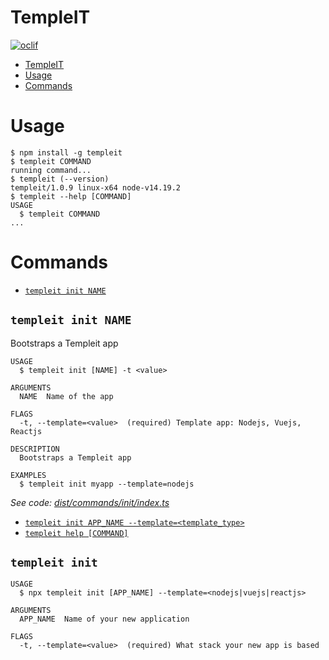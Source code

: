 # TempleIT

[![oclif](https://img.shields.io/badge/cli-oclif-brightgreen.svg)](https://oclif.io)

<!-- toc -->
* [TempleIT](#templeit)
* [Usage](#usage)
* [Commands](#commands)
<!-- tocstop -->

# Usage

<!-- usage -->
```sh-session
$ npm install -g templeit
$ templeit COMMAND
running command...
$ templeit (--version)
templeit/1.0.9 linux-x64 node-v14.19.2
$ templeit --help [COMMAND]
USAGE
  $ templeit COMMAND
...
```
<!-- usagestop -->

# Commands

<!-- commands -->
* [`templeit init NAME`](#templeit-init-name)

## `templeit init NAME`

Bootstraps a Templeit app

```
USAGE
  $ templeit init [NAME] -t <value>

ARGUMENTS
  NAME  Name of the app

FLAGS
  -t, --template=<value>  (required) Template app: Nodejs, Vuejs, Reactjs

DESCRIPTION
  Bootstraps a Templeit app

EXAMPLES
  $ templeit init myapp --template=nodejs
```

_See code: [dist/commands/init/index.ts](https://github.com/actioncodebr/templeit/blob/v1.0.9/dist/commands/init/index.ts)_
<!-- commandsstop -->

- [`templeit init APP_NAME --template=<template_type>`](#templeit-init)
- [`templeit help [COMMAND]`](#templeit-help-command)

## `templeit init`

```
USAGE
  $ npx templeit init [APP_NAME] --template=<nodejs|vuejs|reactjs>

ARGUMENTS
  APP_NAME  Name of your new application

FLAGS
  -t, --template=<value>  (required) What stack your new app is based

```
